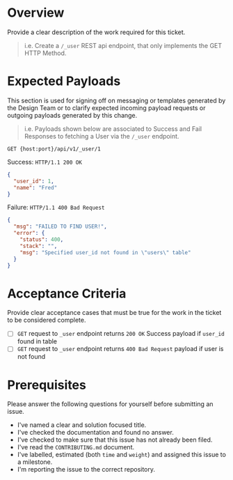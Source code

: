 # Overview
Provide a clear description of the work required for this ticket.

> i.e. Create a `/_user` REST api endpoint, that only implements the GET HTTP Method.

# Expected Payloads
This section is used for signing off on messaging or templates generated by the Design Team or to clarify expected incoming payload requests or outgoing payloads generated by this change.

> i.e. Payloads shown below are associated to Success and Fail Responses to fetching a User via the `/_user` endpoint.

`GET {host:port}/api/v1/_user/1`

Success: `HTTP/1.1 200 OK`
```json
{
  "user_id": 1,
  "name": "Fred"
}
```

Failure: `HTTP/1.1 400 Bad Request`
```json
{
  "msg": "FAILED TO FIND USER!",
  "error": {
    "status": 400,
    "stack": "",
    "msg": "Specified user_id not found in \"users\" table"
  }
}
```

# Acceptance Criteria
Provide clear acceptance cases that must be true for the work in the ticket to be considered complete.

- [ ] `GET` request to `_user` endpoint returns `200 OK` Success payload if `user_id` found in table
- [ ] `GET` request to `_user` endpoint returns `400 Bad Request` payload if user is not found

# Prerequisites

Please answer the following questions for yourself before submitting an issue.

- I've named a clear and solution focused title.
- I've checked the documentation and found no answer.
- I've checked to make sure that this issue has not already been filed.
- I've read the `CONTRIBUTING.md` document.
- I've labelled, estimated (both `time` and `weight`) and assigned this issue to a milestone.
- I'm reporting the issue to the correct repository.
